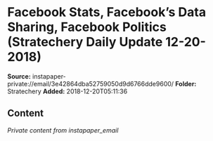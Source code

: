 # Facebook Stats, Facebook’s Data Sharing, Facebook Politics (Stratechery Daily Update 12-20-2018)

**Source:** instapaper-private://email/3e42864dba52759050d9d6766dde9600/
**Folder:** Stratechery
**Added:** 2018-12-20T05:11:36




## Content
*Private content from instapaper_email*
